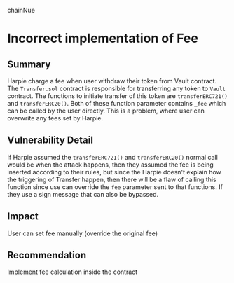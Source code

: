chainNue
# Incorrect implementation of Fee

## Summary
Harpie charge a fee when user withdraw their token from Vault contract. The `Transfer.sol` contract is responsible for transferring any token to `Vault` contract. The functions to initiate transfer of this token are `transferERC721()` and `transferERC20()`. Both of these function parameter contains `_fee` which can be called by the user directly. This is a problem, where user can overwrite any fees set by Harpie.

## Vulnerability Detail
If Harpie assumed the `transferERC721()` and `transferERC20()` normal call would be when the attack happens, then they assumed the fee is being inserted according to their rules, but since the Harpie doesn't explain how the triggering of Transfer happen, then there will be a flaw of calling this function since use can override the `fee` parameter sent to that functions. If they use a sign message that can also be bypassed.

## Impact
User can set fee manually (override the original fee)

## Recommendation
Implement fee calculation inside the contract